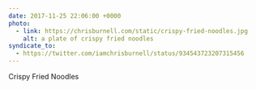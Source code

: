 ```yaml
---
date: 2017-11-25 22:06:00 +0000
photo:
  - link: https://chrisburnell.com/static/crispy-fried-noodles.jpg
    alt: a plate of crispy fried noodles
syndicate_to:
  - https://twitter.com/iamchrisburnell/status/934543723207315456
---
```


Crispy Fried Noodles
